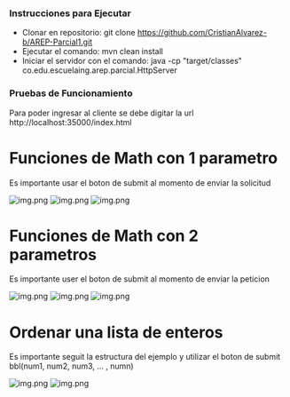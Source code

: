### Instrucciones para Ejecutar

- Clonar en repositorio:
    git clone https://github.com/CristianAlvarez-b/AREP-Parcial1.git
- Ejecutar el comando:
    mvn clean install
- Iniciar el servidor con el comando:
  java -cp "target/classes" co.edu.escuelaing.arep.parcial.HttpServer
### Pruebas de Funcionamiento
Para poder ingresar al cliente se debe digitar la url
http://localhost:35000/index.html
# Funciones de Math con 1 parametro
Es importante usar el boton de submit al momento de enviar la solicitud

![img.png](src/main/resources/static/img/img.png)
![img.png](src/main/resources/static/img/img1.png)
![img.png](src/main/resources/static/img/img2.png)

# Funciones de Math con 2 parametros

Es importante user el boton de submit al momento de enviar la peticion

![img.png](src/main/resources/static/img/img3.png)
![img.png](src/main/resources/static/img/img4.png)
![img.png](src/main/resources/static/img/img5.png)

# Ordenar una lista de enteros
Es importante seguit la estructura del ejemplo y utilizar el boton de submit
bbl(num1, num2, num3, ... , numn)

![img.png](src/main/resources/static/img/img6.png)
![img.png](src/main/resources/static/img/img7.png)



